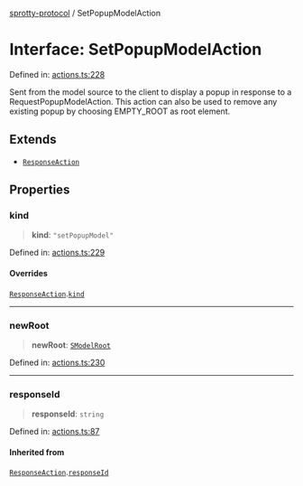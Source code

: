 
[sprotty-protocol](../globals) / SetPopupModelAction

# Interface: SetPopupModelAction

Defined in: [actions.ts:228](https://github.com/eclipse-sprotty/sprotty/blob/f9b2433481cc27a1ac0c92d525a92039ae7f6c76/packages/sprotty-protocol/src/actions.ts#L228)

Sent from the model source to the client to display a popup in response to a RequestPopupModelAction.
This action can also be used to remove any existing popup by choosing EMPTY_ROOT as root element.

## Extends

- [`ResponseAction`](../Interface.ResponseAction)

## Properties

### kind

> **kind**: `"setPopupModel"`

Defined in: [actions.ts:229](https://github.com/eclipse-sprotty/sprotty/blob/f9b2433481cc27a1ac0c92d525a92039ae7f6c76/packages/sprotty-protocol/src/actions.ts#L229)

#### Overrides

[`ResponseAction`](../Interface.ResponseAction).[`kind`](../Interface.ResponseAction.md#kind)

***

### newRoot

> **newRoot**: [`SModelRoot`](../Interface.SModelRoot)

Defined in: [actions.ts:230](https://github.com/eclipse-sprotty/sprotty/blob/f9b2433481cc27a1ac0c92d525a92039ae7f6c76/packages/sprotty-protocol/src/actions.ts#L230)

***

### responseId

> **responseId**: `string`

Defined in: [actions.ts:87](https://github.com/eclipse-sprotty/sprotty/blob/f9b2433481cc27a1ac0c92d525a92039ae7f6c76/packages/sprotty-protocol/src/actions.ts#L87)

#### Inherited from

[`ResponseAction`](../Interface.ResponseAction).[`responseId`](../Interface.ResponseAction.md#responseid)
